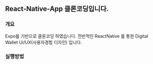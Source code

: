 ## React-Native-App 클론코딩입니다.

### 개요

Expo를 기반으로 클론코딩 하였습니다. 전반적인 ReactNative 를 통한 Digital Wallet Ui/UX(사용자경험 디자인) 입니다.



### 실행방법